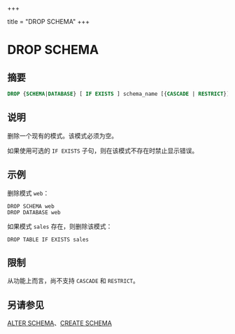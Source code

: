 +++

title = "DROP SCHEMA"
+++

# DROP SCHEMA

## 摘要

``` sql
DROP {SCHEMA|DATABASE} [ IF EXISTS ] schema_name [{CASCADE | RESTRICT}]
```

## 说明

删除一个现有的模式。该模式必须为空。

如果使用可选的 `IF EXISTS` 子句，则在该模式不存在时禁止显示错误。

## 示例

删除模式 `web`：

    DROP SCHEMA web
    DROP DATABASE web

如果模式 `sales` 存在，则删除该模式：

    DROP TABLE IF EXISTS sales

## 限制

从功能上而言，尚不支持 `CASCADE` 和 `RESTRICT`。

## 另请参见

[ALTER SCHEMA](./alter-schema.html)、[CREATE SCHEMA](./create-schema.html)